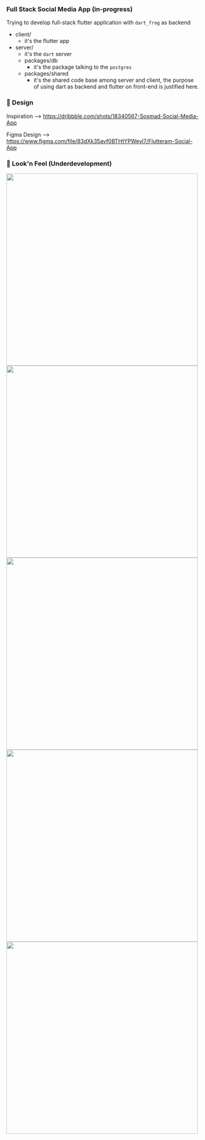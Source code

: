 ### Full Stack Social Media App (in-progress)
Trying to develop full-stack flutter application with `dart_frog` as backend

- client/
    - it's the flutter app
- server/
    - it's the `dart` server
    - packages/db
        - it's the package talking to the `postgres`
    - packages/shared
        - it's the shared code base among server and client, the purpose of using dart as backend and flutter on front-end is justified here.

### 🎨 Design
Inspiration --> https://dribbble.com/shots/18340567-Sosmad-Social-Media-App

Figma Design --> https://www.figma.com/file/83dXk35avf0BTHtYPWeyl7/Flutteram-Social-App


### 👀 Look'n Feel (Underdevelopment)

<img src="https://user-images.githubusercontent.com/43790152/223090428-5741a54a-8857-43ab-9d0f-be46f5ceafdc.png" height="500px">

<img src="https://user-images.githubusercontent.com/43790152/223090690-02b72209-a151-47d3-a91e-1d2806e26575.png" height="500px">

<img src="https://user-images.githubusercontent.com/43790152/223090854-6ed4d2b7-46c1-4487-9a1a-7c2f834379d3.png" height="500px">

<img src="https://user-images.githubusercontent.com/43790152/223090967-1c5d4dfb-84ed-42e0-8dad-eae1ed059f73.png" height="500px">

<img src="https://user-images.githubusercontent.com/43790152/223091114-1ff21c00-3989-4395-aed5-d61222683a2a.png" height="500px">